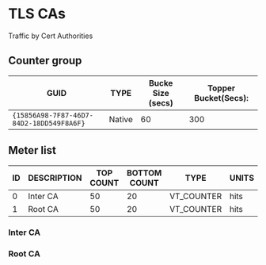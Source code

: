 # TLS CAs

Traffic by Cert Authorities

## Counter group

| GUID                                     | TYPE   | Bucke Size (secs) | Topper Bucket(Secs): |
| ---------------------------------------- | ------ | ----------------- | -------------------- |
| `{15856A98-7F87-46D7-84D2-18DD549F8A6F}` | Native | 60                | 300                  |



## Meter list

| ID  | DESCRIPTION | TOP COUNT | BOTTOM COUNT | TYPE       | UNITS |
| --- | ----------- | --------- | ------------ | ---------- | ----- |
| 0   | Inter CA    | 50        | 20           | VT_COUNTER | hits  |
| 1   | Root CA     | 50        | 20           | VT_COUNTER | hits  |


### Inter CA
### Root CA
